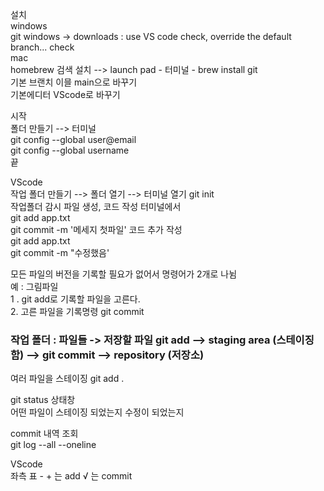 설치  
windows  
git windows -> downloads : use VS code check, override the default branch... check  
mac  
homebrew 검색 설치 --> launch pad - 터미널 - brew install git  
기본 브랜치 이믈 main으로 바꾸기  
기본에디터 VScode로 바꾸기  
  
시작  
폴더 만들기 --> 터미널  
git config --global user@email   
git config --global username  
끝  
  
VScode  
작업 폴더 만들기 --> 폴더 열기 --> 터미널 열기
git init  
작업폴더 감시
파일 생성, 코드 작성
터미널에서  
git add app.txt  
git commit -m '메세지 첫파일'
코드 추가 작성  
git add app.txt  
git commit -m "수정했음'  

모든 파일의 버전을 기록할 필요가 없어서 명령어가 2개로 나뉨  
예 : 그림파일  
1 . git add로 기록할 파일을 고른다.  
2. 고른 파일을 기록명령 git commit  
### 작업 폴더 : 파일들 -> 저장할 파일 git add --> staging area (스테이징함) --> git commit --> repository (저장소)  

여러 파일을 스테이징 git add . 

git status 상태창  
어떤 파일이 스테이징 되었는지 수정이 되었는지  

commit 내역 조회  
git log --all --oneline  

VScode   
좌측 표 - + 는 add √ 는 commit  


